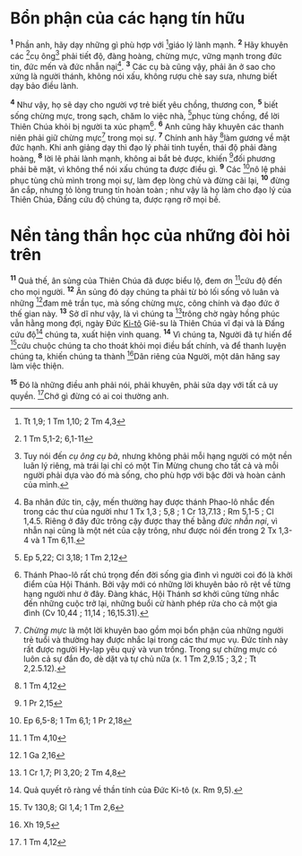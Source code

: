 # Bổn phận của các hạng tín hữu

<sup><b>1</b></sup> Phần anh, hãy dạy những gì phù hợp với [^1@-617275a9-55ae-4473-9d96-a83768e65899]giáo lý lành mạnh. <sup><b>2</b></sup> Hãy khuyên các [^2@-617275a9-55ae-4473-9d96-a83768e65899]cụ ông[^1-617275a9-55ae-4473-9d96-a83768e65899] phải tiết độ, đàng hoàng, chừng mực, vững mạnh trong đức tin, đức mến và đức nhẫn nại[^2-617275a9-55ae-4473-9d96-a83768e65899]. <sup><b>3</b></sup> Các cụ bà cũng vậy, phải ăn ở sao cho xứng là người thánh, không nói xấu, không rượu chè say sưa, nhưng biết dạy bảo điều lành.

<sup><b>4</b></sup> Như vậy, họ sẽ dạy cho người vợ trẻ biết yêu chồng, thương con, <sup><b>5</b></sup> biết sống chừng mực, trong sạch, chăm lo việc nhà, [^3@-617275a9-55ae-4473-9d96-a83768e65899]phục tùng chồng, để lời Thiên Chúa khỏi bị người ta xúc phạm[^3-617275a9-55ae-4473-9d96-a83768e65899]. <sup><b>6</b></sup> Anh cũng hãy khuyên các thanh niên phải giữ chừng mực[^4-617275a9-55ae-4473-9d96-a83768e65899] trong mọi sự. <sup><b>7</b></sup> Chính anh hãy [^4@-617275a9-55ae-4473-9d96-a83768e65899]làm gương về mặt đức hạnh. Khi anh giảng dạy thì đạo lý phải tinh tuyền, thái độ phải đàng hoàng, <sup><b>8</b></sup> lời lẽ phải lành mạnh, không ai bắt bẻ được, khiến [^5@-617275a9-55ae-4473-9d96-a83768e65899]đối phương phải bẽ mặt, vì không thể nói xấu chúng ta được điều gì. <sup><b>9</b></sup> Các [^6@-617275a9-55ae-4473-9d96-a83768e65899]nô lệ phải phục tùng chủ mình trong mọi sự, làm đẹp lòng chủ và đừng cãi lại, <sup><b>10</b></sup> đừng ăn cắp, nhưng tỏ lòng trung tín hoàn toàn ; như vậy là họ làm cho đạo lý của Thiên Chúa, Đấng cứu độ chúng ta, được rạng rỡ mọi bề.

# Nền tảng thần học của những đòi hỏi trên

<sup><b>11</b></sup> Quả thế, ân sủng của Thiên Chúa đã được biểu lộ, đem ơn [^7@-617275a9-55ae-4473-9d96-a83768e65899]cứu độ đến cho mọi người. <sup><b>12</b></sup> Ân sủng đó dạy chúng ta phải từ bỏ lối sống vô luân và những [^8@-617275a9-55ae-4473-9d96-a83768e65899]đam mê trần tục, mà sống chừng mực, công chính và đạo đức ở thế gian này. <sup><b>13</b></sup> Sở dĩ như vậy, là vì chúng ta [^9@-617275a9-55ae-4473-9d96-a83768e65899]trông chờ ngày hồng phúc vẫn hằng mong đợi, ngày Đức [Ki-tô]() Giê-su là Thiên Chúa vĩ đại và là Đấng cứu độ[^5-617275a9-55ae-4473-9d96-a83768e65899] chúng ta, xuất hiện vinh quang. <sup><b>14</b></sup> Vì chúng ta, Người đã tự hiến để [^10@-617275a9-55ae-4473-9d96-a83768e65899]cứu chuộc chúng ta cho thoát khỏi mọi điều bất chính, và để thanh luyện chúng ta, khiến chúng ta thành [^11@-617275a9-55ae-4473-9d96-a83768e65899]Dân riêng của Người, một dân hăng say làm việc thiện.

<sup><b>15</b></sup> Đó là những điều anh phải nói, phải khuyên, phải sửa dạy với tất cả uy quyền. [^12@-617275a9-55ae-4473-9d96-a83768e65899]Chớ gì đừng có ai coi thường anh.

[^1-617275a9-55ae-4473-9d96-a83768e65899]: Tuy nói đến _cụ ông cụ bà_, nhưng không phải mỗi hạng người có một nền luân lý riêng, mà trái lại chỉ có một Tin Mừng chung cho tất cả và mỗi người phải dựa vào đó mà sống, cho phù hợp với bậc đời và hoàn cảnh của mình.

[^2-617275a9-55ae-4473-9d96-a83768e65899]: Ba nhân đức tin, cậy, mến thường hay được thánh Phao-lô nhắc đến trong các thư của người như 1 Tx 1,3 ; 5,8 ; 1 Cr 13,7.13 ; Rm 5,1-5 ; Cl 1,4.5. Riêng ở đây đức trông cậy được thay thế bằng _đức nhẫn nại_, vì nhẫn nại cũng là một nét của cậy trông, như được nói đến trong 2 Tx 1,3-4 và 1 Tm 6,11.

[^3-617275a9-55ae-4473-9d96-a83768e65899]: Thánh Phao-lô rất chú trọng đến đời sống gia đình vì người coi đó là khởi điểm của Hội Thánh. Bởi vậy mới có những lời khuyên bảo rõ rệt về từng hạng người như ở đây. Đàng khác, Hội Thánh sơ khởi cũng từng nhắc đến những cuộc trở lại, những buổi cử hành phép rửa cho cả một gia đình (Cv 10,44 ; 11,14 ; 16,15.31).

[^4-617275a9-55ae-4473-9d96-a83768e65899]: _Chừng mực_ là một lời khuyên bao gồm mọi bổn phận của những người trẻ tuổi và thường hay được nhắc lại trong các thư mục vụ. Đức tính này rất được người Hy-lạp yêu quý và vun trồng. Trong sự chừng mực có luôn cả sự đắn đo, dè dặt và tự chủ nữa (x. 1 Tm 2,9.15 ; 3,2 ; Tt 2,2.5.12).

[^5-617275a9-55ae-4473-9d96-a83768e65899]: Quả quyết rõ ràng về thần tính của Đức Ki-tô (x. Rm 9,5).

[^1@-617275a9-55ae-4473-9d96-a83768e65899]: Tt 1,9; 1 Tm 1,10; 2 Tm 4,3

[^2@-617275a9-55ae-4473-9d96-a83768e65899]: 1 Tm 5,1-2; 6,1-11

[^3@-617275a9-55ae-4473-9d96-a83768e65899]: Ep 5,22; Cl 3,18; 1 Tm 2,12

[^4@-617275a9-55ae-4473-9d96-a83768e65899]: 1 Tm 4,12

[^5@-617275a9-55ae-4473-9d96-a83768e65899]: 1 Pr 2,15

[^6@-617275a9-55ae-4473-9d96-a83768e65899]: Ep 6,5-8; 1 Tm 6,1; 1 Pr 2,18

[^7@-617275a9-55ae-4473-9d96-a83768e65899]: 1 Tm 4,10

[^8@-617275a9-55ae-4473-9d96-a83768e65899]: 1 Ga 2,16

[^9@-617275a9-55ae-4473-9d96-a83768e65899]: 1 Cr 1,7; Pl 3,20; 2 Tm 4,8

[^10@-617275a9-55ae-4473-9d96-a83768e65899]: Tv 130,8; Gl 1,4; 1 Tm 2,6

[^11@-617275a9-55ae-4473-9d96-a83768e65899]: Xh 19,5

[^12@-617275a9-55ae-4473-9d96-a83768e65899]: 1 Tm 4,12
